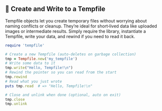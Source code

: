 ## 📝 Create and Write to a Tempfile
Tempfile objects let you create temporary files without worrying about naming conflicts or cleanup. They’re ideal for short‑lived data like uploaded images or intermediate results. Simply require the library, instantiate a Tempfile, write your data, and rewind if you need to read it back.

```ruby
require 'tempfile'

# Create a new Tempfile (auto-deletes on garbage collection)
tmp = Tempfile.new('my_tempfile')
# Write some data to it
tmp.write("Hello, Tempfile!\n")
# Rewind the pointer so you can read from the start
tmp.rewind
# Read what you just wrote
puts tmp.read  # => "Hello, Tempfile!\n"

# Close and unlink when done (optional, auto on exit)
tmp.close
tmp.unlink
```